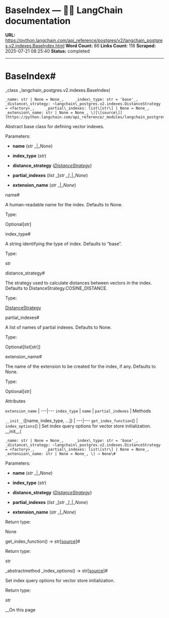 # BaseIndex — 🦜🔗 LangChain  documentation

**URL:** https://python.langchain.com/api_reference/postgres/v2/langchain_postgres.v2.indexes.BaseIndex.html
**Word Count:** 86
**Links Count:** 118
**Scraped:** 2025-07-21 08:25:40
**Status:** completed

---

# BaseIndex\#

_class _langchain\_postgres.v2.indexes.BaseIndex\(

    _name: str | None = None_,     _index\_type: str = 'base'_,     _distance\_strategy: ~langchain\_postgres.v2.indexes.DistanceStrategy = <factory>_,     _partial\_indexes: list\[str\] | None = None_,     _extension\_name: str | None = None_, \)[\[source\]](https://python.langchain.com/api_reference/_modules/langchain_postgres/v2/indexes.html#BaseIndex)\#     

Abstract base class for defining vector indexes.

Parameters:     

  * **name** \(_str_ _|__None_\)

  * **index\_type** \(_str_\)

  * **distance\_strategy** \([_DistanceStrategy_](https://python.langchain.com/api_reference/postgres/v2/langchain_postgres.v2.indexes.DistanceStrategy.html#langchain_postgres.v2.indexes.DistanceStrategy "langchain_postgres.v2.indexes.DistanceStrategy")\)

  * **partial\_indexes** \(_list_ _\[__str_ _\]__|__None_\)

  * **extension\_name** \(_str_ _|__None_\)

name\#     

A human-readable name for the index. Defaults to None.

Type:     

Optional\[str\]

index\_type\#     

A string identifying the type of index. Defaults to “base”.

Type:     

str

distance\_strategy\#     

The strategy used to calculate distances between vectors in the index. Defaults to DistanceStrategy.COSINE\_DISTANCE.

Type:     

[DistanceStrategy](https://python.langchain.com/api_reference/postgres/v2/langchain_postgres.v2.indexes.DistanceStrategy.html#langchain_postgres.v2.indexes.DistanceStrategy "langchain_postgres.v2.indexes.DistanceStrategy")

partial\_indexes\#     

A list of names of partial indexes. Defaults to None.

Type:     

Optional\[list\[str\]\]

extension\_name\#     

The name of the extension to be created for the index, if any. Defaults to None.

Type:     

Optional\[str\]

Attributes

`extension_name` |    ---|---   `index_type` |    `name` |    `partial_indexes` |       Methods

`__init__`\(\[name, index\_type, ...\]\) |    ---|---   `get_index_function`\(\) |    `index_options`\(\) | Set index query options for vector store initialization.      \_\_init\_\_\(

    _name: str | None = None_,     _index\_type: str = 'base'_,     _distance\_strategy: ~langchain\_postgres.v2.indexes.DistanceStrategy = <factory>_,     _partial\_indexes: list\[str\] | None = None_,     _extension\_name: str | None = None_, \) → None\#     

Parameters:     

  * **name** \(_str_ _|__None_\)

  * **index\_type** \(_str_\)

  * **distance\_strategy** \([_DistanceStrategy_](https://python.langchain.com/api_reference/postgres/v2/langchain_postgres.v2.indexes.DistanceStrategy.html#langchain_postgres.v2.indexes.DistanceStrategy "langchain_postgres.v2.indexes.DistanceStrategy")\)

  * **partial\_indexes** \(_list_ _\[__str_ _\]__|__None_\)

  * **extension\_name** \(_str_ _|__None_\)

Return type:     

None

get\_index\_function\(\) → str[\[source\]](https://python.langchain.com/api_reference/_modules/langchain_postgres/v2/indexes.html#BaseIndex.get_index_function)\#     

Return type:     

str

_abstractmethod _index\_options\(\) → str[\[source\]](https://python.langchain.com/api_reference/_modules/langchain_postgres/v2/indexes.html#BaseIndex.index_options)\#     

Set index query options for vector store initialization.

Return type:     

str

__On this page